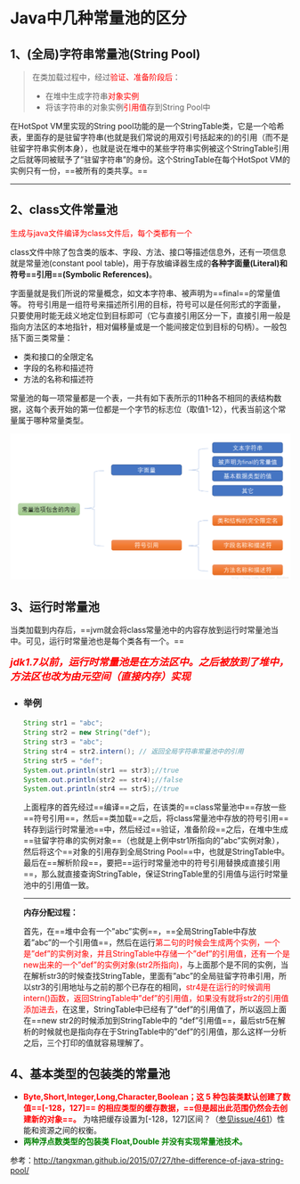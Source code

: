 # Java中几种常量池的区分

## 1、(全局)字符串常量池(String Pool)

> 在类加载过程中，经过<font color='red'>验证、准备阶段后</font>：
>
> - 在堆中生成字符串<font color='red'>对象实例</font>
> - 将该字符串的对象实例<font color='red'>引用值</font>存到String Pool中

在HotSpot VM里实现的String pool功能的是一个StringTable类，它是一个哈希表，里面存的是驻留字符串(也就是我们常说的用双引号括起来的)的引用（而不是驻留字符串实例本身），也就是说在堆中的某些字符串实例被这个StringTable引用之后就等同被赋予了”驻留字符串”的身份。这个StringTable在每个HotSpot VM的实例只有一份，==被所有的类共享。==

------



## 2、class文件常量池

<font color='red'>生成与java文件编译为class文件后，每个类都有一个</font>	

class文件中除了包含类的版本、字段、方法、接口等描述信息外，还有一项信息就是常量池(constant pool table)，用于存放编译器生成的**各种字面量(Literal)和符号==引用==(Symbolic References)**。



字面量就是我们所说的常量概念，如文本字符串、被声明为==final==的常量值等。
符号引用是一组符号来描述所引用的目标，符号可以是任何形式的字面量，只要使用时能无歧义地定位到目标即可（它与直接引用区分一下，直接引用一般是指向方法区的本地指针，相对偏移量或是一个能间接定位到目标的句柄）。一般包括下面三类常量：

- 类和接口的全限定名
- 字段的名称和描述符
- 方法的名称和描述符

常量池的每一项常量都是一个表，一共有如下表所示的11种各不相同的表结构数据，这每个表开始的第一位都是一个字节的标志位（取值1-12），代表当前这个常量属于哪种常量类型。

![image-20191218103247794](../PicSource/image-20191218103247794.png)

## 3、运行时常量池

当类加载到内存后，==jvm就会将class常量池中的内容存放到运行时常量池当中。可见，运行时常量池也是每个类各有一个。==

**<font color='red' size = 4>*jdk1.7以前，运行时常量池是在方法区中。之后被放到了堆中，方法区也改为由元空间（直接内存）实现*</font>**



- ### 举例

  ```java
  String str1 = "abc";
  String str2 = new String("def");
  String str3 = "abc";
  String str4 = str2.intern(); // 返回全局字符串常量池中的引用
  String str5 = "def";
  System.out.println(str1 == str3);//true
  System.out.println(str2 == str4);//false
  System.out.println(str4 == str5);//true
  ```

  上面程序的首先经过==编译==之后，在该类的==class常量池中==存放一些==符号引用==，然后==类加载==之后，将class常量池中存放的符号引用==转存到运行时常量池==中，然后经过==验证，准备阶段==之后，在堆中生成==驻留字符串的实例对象==（也就是上例中str1所指向的”abc”实例对象），然后将这个==对象的引用存到全局String Pool==中，也就是StringTable中。最后在==解析阶段==，要把==运行时常量池中的符号引用替换成直接引用==，那么就直接查询StringTable，保证StringTable里的引用值与运行时常量池中的引用值一致。

  ------

  **内存分配过程：**
  
  首先，在==堆中会有一个”abc”实例==，==全局StringTable中存放着”abc”的一个引用值==，然后在运行<font color='red'>第二句的时候会生成两个实例，一个是”def”的实例对象，并且StringTable中存储一个”def”的引用值，还有一个是new出来的一个”def”的实例对象(str2所指向)，</font>与上面那个是不同的实例，当在解析str3的时候查找StringTable，里面有”abc”的全局驻留字符串引用，所以str3的引用地址与之前的那个已存在的相同，<font color='red'>str4是在运行的时候调用intern()函数，返回StringTable中”def”的引用值，如果没有就将str2的引用值添加进去，</font>在这里，StringTable中已经有了”def”的引用值了，所以返回上面在==new str2的时候添加到StringTable中的 “def”引用值==，最后str5在解析的时候就也是指向存在于StringTable中的”def”的引用值，那么这样一分析之后，三个打印的值就容易理解了。





## 4、基本类型的包装类的常量池

- **<font color='red'>Byte,Short,Integer,Long,Character,Boolean；这 5 种包装类默认创建了数值==[-128，127]== 的相应类型的缓存数据，==但是超出此范围仍然会去创建新的对象==。</font>** 为啥把缓存设置为[-128，127]区间？（[参见issue/461](https://github.com/Snailclimb/JavaGuide/issues/461)）性能和资源之间的权衡。
- **<font color='green'>两种浮点数类型的包装类 Float,Double 并没有实现常量池技术。</font>**





参考：http://tangxman.github.io/2015/07/27/the-difference-of-java-string-pool/